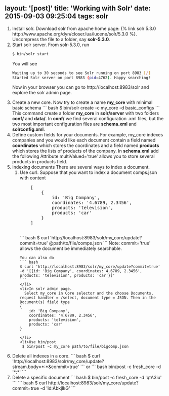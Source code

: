 layout: '[post]'
title: 'Working with Solr'
date: 2015-09-03 09:25:04
tags: solr
---
<ol>
<li>Install solr.
Download solr from apache home page: {% link solr 5.3.0 http://www.apache.org/dyn/closer.lua/lucene/solr/5.3.0  %}.
Uncompress the file to a folder, say <strong>solr-5.3.0</strong>.
</li>
<li>Start solr server.
From solr-5.3.0, run 

``` bash
$ bin/solr start
```
You will see
``` bash
Waiting up to 30 seconds to see Solr running on port 8983 [/]  
Started Solr server on port 8983 (pid=4762). Happy searching!
```
Now in your browser you can go to http://localhost:8983/solr and explore the solr admin page.
</li>
<li>Create a new core.
  Now try to create a name <strong>my_core</strong> with minimal basic schema
``` bash
$ bin/solr create -c my_core -d basic_configs
```
This command create a folder <strong>my_core</strong> in <strong>solr/server</strong> with two folders <strong>conf/</strong> and <strong>data/</strong>. In <strong>conf/</strong> we find several configuration .xml files, but the two most important configuration files are <strong>schema.xml</strong> and <strong>solrconfig.xml</strong>.
</li>

<li>Define custom fields for your documents.
For example, my_core indexes companies and you would like each document contain a field named <strong>coordinates</strong> which stores the coordinates and a field named <strong>products</strong> which stores the lists of products of the company.
In <strong>schema.xml</strong> add the following
<field name='coordinates' type='location' indexed='true'>
<field name='products' type='text' multiValued='true'>
Attribute multiValued='true' allows you to store several products in products field.
</li>
<li>Indexing documents
  There are several ways to index a document.
  <ol>
    <li>Use curl. Suppose that you want to index a document comps.json with content
    <pre>
    [
        {
            id: 'Big Company',
            coordinates: '4.6789, 2.3456',
            products: 'television',
            products: 'car'
        }
    ]
    </pre>
    ``` bash
    $ curl 'http://localhost:8983/solr/my_core/update?commit=true' @path/to/file/comps.json
    ```
    Note: commit='true' allows the document be immediately searchable.
    
    You can also do 
    ``` bash
    $ curl 'http://localhost:8983/solr/my_core/update?commit=true' -d '[{id: 'Big Company', coordinates: 4.6789, 2.3456', products: 'television', products: 'car'}]'
    ```
    </li>
    <li>In solr admin page.
      Select my_core in Core selector and the choose Documents, request handler = /select, document type = JSON. Then in the Document(s) field type 
    {
        id: 'Big Company',
        coordinates: '4.6789, 2.3456',
        products: 'television',
        products: 'car'
    }
      
    </li>
    <li>Use bin/post
     $ bin/post -c my_core path/to/file/bigcomp.json
  </ol>
  
  <li>Delete all indexes in a core.
  ``` bash
  $ curl 'http://localhost:8983/solr/my_core/update?stream.body=<delete><query>*:*</query></delete>&commit=true'
```
or 
``` bash
bin/post -c fresh_core -d '<delete><query>*:*</query></delete>'
```
</li>
<li>Delete a specific document
``` bash
$ bin/post -c fresh_core -d '<delete><id>qtA3iu</id></delete>'
``` 
``` bash
$ curl http://localhost:8983/solr/my_core/update?commit=true -d '<delete><query>id:AbkjlkG</query></delete>'
```

</li>
</ol>